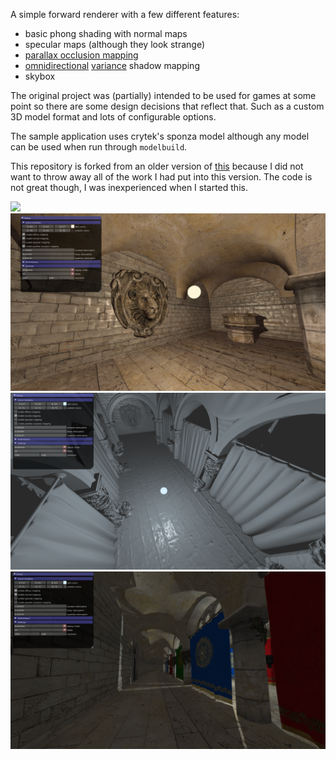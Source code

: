 A simple forward renderer with a few different features:
- basic phong shading with normal maps
- specular maps (although they look strange)
- [parallax occlusion mapping](https://www.gamedev.net/articles/programming/graphics/a-closer-look-at-parallax-occlusion-mapping-r3262/)
- [omnidirectional](http://developer.download.nvidia.com/books/HTML/gpugems/gpugems_ch12.html) [variance](https://developer.nvidia.com/gpugems/GPUGems3/gpugems3_ch08.html) shadow mapping
- skybox

The original project was (partially) intended to be used for games at some point so there are some design decisions that reflect that. Such as a custom 3D model format and lots of configurable options.

The sample application uses crytek's sponza model although any model can be used when run through `modelbuild`.

This repository is forked from an older version of [this](https://github.com/BrotherhoodOfHam/TSEngine) because I did not want to throw away all of the work I had put into this version. The code is not great though, I was inexperienced when I started this.

![](res/screenshot1.png)
![](res/screenshot2.png)
![](res/screenshot3.png)
![](res/screenshot4.png)